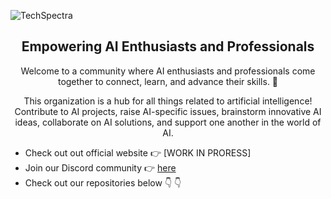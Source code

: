 
![TechSpectra](https://github.com/TechSpectra/.github/assets/113163028/f79171c0-ae4c-4be7-a890-a13717ed0867)


<h2 align="center">Empowering AI Enthusiasts and Professionals</h2>
<p align="center">
</p>
<div align="center">
<p> Welcome to a community where AI enthusiasts and professionals come together to connect, learn, and advance their skills. 🤖 </p>
<p> This organization is a hub for all things related to artificial intelligence! Contribute to AI projects, raise AI-specific issues, brainstorm innovative AI ideas, collaborate on AI solutions, and support one another in the world of AI. </p>

</div>


- Check out out official website 👉 [WORK IN PRORESS]
- Join our Discord community 👉 [here](https://discord.gg/bSzXmdkRNR)
- Check out our repositories below 👇 👇
